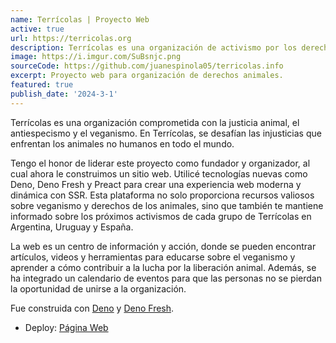 ```yaml
---
name: Terrícolas | Proyecto Web
active: true
url: https://terricolas.org
description: Terrícolas es una organización de activismo por los derechos de los demás animales. Durante los activismos se les facilita la web a las personas para que puedan acceder a recursos sobre veganismo.
image: https://i.imgur.com/SuBsnjc.png
sourceCode: https://github.com/juanespinola05/terricolas.info
excerpt: Proyecto web para organización de derechos animales.
featured: true
publish_date: '2024-3-1'
---
```


Terrícolas es una organización comprometida con la justicia animal, el
antiespecismo y el veganismo. En Terrícolas, se desafían las injusticias que
enfrentan los animales no humanos en todo el mundo.

Tengo el honor de liderar este proyecto como fundador y organizador, al cual
ahora le construimos un sitio web. Utilicé tecnologías nuevas como Deno, Deno
Fresh y Preact para crear una experiencia web moderna y dinámica con SSR. Esta
plataforma no solo proporciona recursos valiosos sobre veganismo y derechos de
los animales, sino que también te mantiene informado sobre los próximos
activismos de cada grupo de Terrícolas en Argentina, Uruguay y España.

La web es un centro de información y acción, donde se pueden encontrar
artículos, videos y herramientas para educarse sobre el veganismo y aprender a
cómo contribuir a la lucha por la liberación animal. Además, se ha integrado un
calendario de eventos para que las personas no se pierdan la oportunidad de
unirse a la organización.

Fue construida con [Deno](https://deno.com) y
[Deno Fresh](https://fresh.deno.dev).

- Deploy: [Página Web](https://terricolas.org/)
